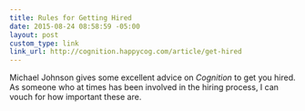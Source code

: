 ```yaml
---
title: Rules for Getting Hired
date: 2015-08-24 08:58:59 -05:00
layout: post
custom_type: link
link_url: http://cognition.happycog.com/article/get-hired
---
```


Michael Johnson gives some excellent advice on *Cognition* to get you hired. As someone who at times has been involved in the hiring process, I can vouch for how important these are.
